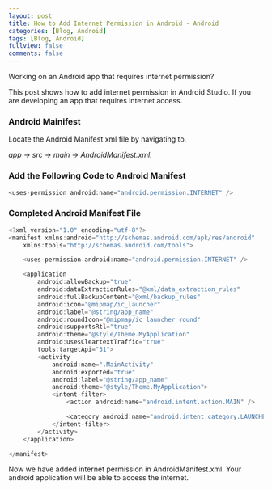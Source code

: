 ```yaml
---
layout: post
title: How to Add Internet Permission in Android - Android
categories: [Blog, Android]
tags: [Blog, Android]
fullview: false
comments: false
---
```

Working on an Android app that requires internet permission? 

This post shows how to add internet permission in Android Studio. If you are developing an app that requires internet access.

<h3>Android Mainifest</h3>

 Locate the Android Manifest xml file by navigating to.

<em>app -> src -> main -> AndroidManifest.xml.</em>


<h3>Add the Following Code to Android Manifest</h3>

```kotlin
<uses-permission android:name="android.permission.INTERNET" />
```

<h3>Completed Android Manifest File</h3>

```kotlin
<?xml version="1.0" encoding="utf-8"?>
<manifest xmlns:android="http://schemas.android.com/apk/res/android"
    xmlns:tools="http://schemas.android.com/tools">

    <uses-permission android:name="android.permission.INTERNET" />

    <application
        android:allowBackup="true"
        android:dataExtractionRules="@xml/data_extraction_rules"
        android:fullBackupContent="@xml/backup_rules"
        android:icon="@mipmap/ic_launcher"
        android:label="@string/app_name"
        android:roundIcon="@mipmap/ic_launcher_round"
        android:supportsRtl="true"
        android:theme="@style/Theme.MyApplication"
        android:usesCleartextTraffic="true"
        tools:targetApi="31">
        <activity
            android:name=".MainActivity"
            android:exported="true"
            android:label="@string/app_name"
            android:theme="@style/Theme.MyApplication">
            <intent-filter>
                <action android:name="android.intent.action.MAIN" />

                <category android:name="android.intent.category.LAUNCHER" />
            </intent-filter>
        </activity>
    </application>

</manifest>
```
Now we have added internet permission in AndroidManifest.xml. Your android application will be able to access the internet.

